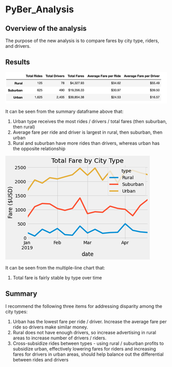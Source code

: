 # PyBer_Analysis
## Overview of the analysis
The purpose of the new analysis is to compare fares by city type, riders, and drivers.

## Results
![x](Pyber_fare_summary_df.png)

It can be seen from the summary dataframe above that:
1. Urban type receives the most rides / drivers / total fares (then suburban, then rural)
2. Average fare per ride and driver is largest in rural, then suburban, then urban
3. Rural and suburban have more rides than drivers, whereas urban has the opposite relationship

![img](PyBer_fare_summary.png)

It can be seen from the multiple-line chart that:
1. Total fare is fairly stable by type over time

## Summary
I recommend the following three items for addressing disparity among the city types:
1. Urban has the lowest fare per ride / driver. Increase the average fare per ride so drivers make similar money.
2. Rural does not have enough drivers, so increase advertising in rural areas to increase number of drivers / riders.
3. Cross-subsidize rides between types - using rural / suburban profits to subsidize urban, effectively lowering fares for riders and increasing fares for drivers in urban areas, should help balance out the differential between rides and drivers 
